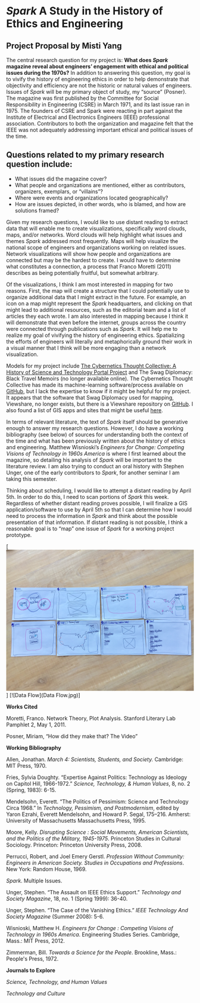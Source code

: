 *Spark* A Study in the History of Ethics and Engineering
===
Project Proposal by Misti Yang
---

The central research question for my project is: **What does *Spark* magazine reveal about engineers’ engagement with ethical and political issues during the 1970s?** In addition to answering this question, my goal is to vivify the history of engineering ethics in order to help demonstrate that objectivity and efficiency are not the historic or natural values of engineers.
Issues of *Spark* will be my primary object of study, my “source” (Posner). The magazine was first published by the Committee for Social Responsibility in Engineering (CSRE) in March 1971, and its last issue ran in 1975. The founders of CSRE and Spark were reacting in part against the Institute of Electrical and Electronics Engineers (IEEE) professional association. Contributors to both the organization and magazine felt that the IEEE was not adequately addressing important ethical and political  issues of the time.

Questions related to my primary research question include:
---
* What issues did the magazine cover?
* What people and organizations are mentioned, either as contributors, organizers, exemplars, or “villains”?
* Where were events and organizations located geographically?
* How are issues depicted, in other words, who is blamed, and how are solutions framed?

Given my research questions, I would like to use distant reading to extract data that will enable me to create visualizations, specifically word clouds, maps, and/or networks. Word clouds will help highlight what issues and themes *Spark* addressed most frequently. Maps will help visualize the national scope of engineers and organizations working on related issues. Network visualizations will show how people and organizations are connected but may be the hardest to create. I would have to determine what constitutes a connection, a process that Franco Moretti (2011) describes as being potentially fruitful, but somewhat arbitrary.

Of the visualizations, I think I am most interested in mapping for two reasons. First, the map will create a structure that I could potentially use to organize additional data that I might extract in the future. For example, an icon on a map might represent the *Spark* headquarters, and clicking on that might lead to additional resources, such as the editorial team and a list of articles they each wrote. I am also interested in mapping because I think it will demonstrate that even before the internet, groups across the country were connected through publications such as *Spark*. It will help me to realize my goal of vivifying the history of engineering ethics. Spatializing the efforts of engineers will literally and metaphorically ground their work in a visual manner that I think will be more engaging than a network visualization.    

Models for my project include [The Cybernetics Thought Collective: A History of Science and Technology Portal Project](https://archives.library.illinois.edu/thought-collective/ "Cybernetics home") and The Swag Diplomacy: Black Travel Memoirs (no longer available online). The Cybernetics Thought Collective has made its machine-learning software/process available on [GitHub](https://github.com/cybernetics-thought-collective), but I lack the expertise to know if it might be helpful for my project. It appears that the software that Swag Diplomacy used for mapping, Viewshare, no longer exists, but there is a Viewshare repository on [GitHub](https://github.com/LibraryOfCongress/viewshare). I also found a list of GIS apps and sites that might be useful [here](https://guides.nyu.edu/dighum/tools).

In terms of relevant literature, the text of *Spark* itself should be generative enough to answer my research questions. However, I do have a working bibliography (see below) of sources for understanding both the context of the time and what has been previously written about the history of ethics and engineering. Matthew Wisnioski’s *Engineers for Change: Competing Visions of Technology in 1960s America* is where I first learned about the magazine, so detailing his analysis of *Spark* will be important to the literature review. I am also trying to conduct an oral history with Stephen Unger, one of the early contributors to *Spark*, for another seminar I am taking this semester.

Thinking about scheduling, I would like to attempt a distant reading by April 5th. In order to do this, I need to scan portions of *Spark* this week. Regardless of whether distant reading proves possible, I will finalize a GIS application/software to use by April 5th so that I can determine how I would need to process the information in *Spark* and think about the possible presentation of that information. If distant reading is not possible, I think a reasonable goal is to “map” one issue of *Spark* for a working project prototype.

[![Wireframes](https://github.com/msyang7/MITH735-Misti/blob/master/Wireframes.jpg)]
[![Data Flow](Data Flow.jpg)]

**Works Cited**

Moretti, Franco. Network Theory, Plot Analysis. Stanford Literary Lab Pamphlet 2, May 1, 2011.

Posner, Miriam, “How did they make that? The Video”

**Working Bibliography**

Allen, Jonathan. *March 4: Scientists, Students, and Society.* Cambridge: MIT Press, 1970.

Fries, Sylvia Doughty. “Expertise Against Politics: Technology as Ideology on Capitol Hill,
1966-1972.” *Science, Technology, & Human Values*, 8, no. 2 (Spring, 1983): 6-15.

Mendelsohn, Everett. “The Politics of Pessimism: Science and Technology Circa 1968.” In
*Technology, Pessimism, and Postmodernism*, edited by Yaron Ezrahi, Everett
Mendelsohn, and Howard P. Segal, 175–216. Amherst: University of Massachusetts
Massachusetts Press, 1995.

Moore, Kelly. *Disrupting Science : Social Movements, American Scientists, and the Politics of
the Military, 1945-1975*. Princeton Studies in Cultural Sociology. Princeton: Princeton
University Press, 2008.

Perrucci, Robert, and Joel Emery Gerstl. *Profession Without Community: Engineers in American
Society. Studies in Occupations and Professions*. New York: Random House, 1969.

*Spark*. Multiple Issues.

Unger, Stephen. “The Assault on IEEE Ethics Support.” *Technology and Society Magazine*, 18,
no. 1 (Spring 1999): 36-40.


Unger, Stephen. “The Case of the Vanishing Ethics.” *IEEE Technology And Society Magazine*
(Summer 2008): 5-6.

Wisnioski, Matthew H. *Engineers for Change : Competing Visions of Technology in 1960s
America*. Engineering Studies Series. Cambridge, Mass.: MIT Press, 2012.

Zimmerman, Bill. *Towards a Science for the People*. Brookline, Mass.: People's Press, 1972.

**Journals to Explore**

*Science, Technology, and Human Values*

*Technology and Culture*
